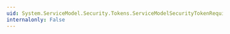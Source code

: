 ```yaml
---
uid: System.ServiceModel.Security.Tokens.ServiceModelSecurityTokenRequirement.ViaProperty
internalonly: False
---
```

